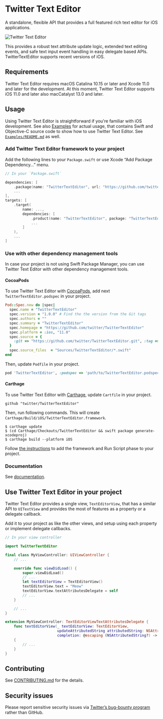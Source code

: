 # Twitter Text Editor

A standalone, flexible API that provides a full featured rich text editor for iOS applications.

![Twitter Text Editor](Resources/TwitterTextEditor.png)

This provides a robust text attribute update logic, extended text editing events, and safe text input event handling in easy delegate based APIs.
TwitterTextEditor supports recent versions of iOS.

## Requirements

Twitter Text Editor requires macOS Catalina 10.15 or later and Xcode 11.0 and later for the development.
At this moment, Twitter Text Editor supports iOS 11.0 and later also macCatalyst 13.0 and later.


## Usage

Using Twitter Text Editor is straightforward if you're familiar with iOS development. See
also [Examples](Examples/) for actual usage, that contains Swift and Objective-C source code
to show how to use Twitter Text Editor. See [`Examples/README.md`](Examples/README.md) as well.

### Add Twitter Text Editor framework to your project

Add the following lines to your `Package.swift` or use Xcode “Add Package Dependency…” menu.

```swift
// In your `Package.swift`

dependencies: [
    .package(name: "TwitterTextEditor", url: "https://github.com/twitter/TwitterTextEditor", ...),
    ...
],
targets: [
    .target(
        name: ...,
        dependencies: [
            .product(name: "TwitterTextEditor", package: "TwitterTextEditor"),
            ...
        ]
    ),
    ...
]
```

### Use with other dependency management tools

In case your project is not using Swift Package Manager,
you can use Twitter Text Editor with other dependency management tools.

#### CocoaPods

To use Twitter Text Editor with [CocoaPods](https://cocoapods.org/), add next `TwitterTextEditor.podspec` in your project.

```ruby
Pod::Spec.new do |spec|
  spec.name = "TwitterTextEditor"
  spec.version = "1.0.0" # Find the the version from the Git tags
  spec.authors = ""
  spec.summary = "TwitterTextEditor"
  spec.homepage = "https://github.com/twitter/TwitterTextEditor"
  spec.platform = :ios, "11.0"
  spec.source = {
    :git => "https://github.com/twitter/TwitterTextEditor.git", :tag => "#{spec.version}"
  }
  spec.source_files  = "Sources/TwitterTextEditor/*.swift"
end
```

Then, update `Podfile` in your project.

```ruby
pod 'TwitterTextEditor', :podspec => 'path/to/TwitterTextEditor.podspec'
```

#### Carthage

To use Twitter Text Editor with [Carthage](https://github.com/Carthage/Carthage), update `Cartfile` in your project.

```
github "twitter/TwitterTextEditor"
```

Then, run following commands. This will create `Carthage/Build/iOS/TwitterTextEditor.framework`.

```
$ carthage update
$ (cd Carthage/Checkouts/TwitterTextEditor && swift package generate-xcodeproj)
$ carthage build --platform iOS
```

Follow [the instructions](https://github.com/Carthage/Carthage#if-youre-building-for-ios-tvos-or-watchos)
to add the framework and Run Script phase to your project.

### Documentation

See [documentation](https://twitter.github.io/TwitterTextEditor/doc/).


## Use Twitter Text Editor in your project

Twitter Text Editor provides a single view, `TextEditorView`, that has a similar API
to `UITextView` and provides the most of features as a property or a delegate callback.

Add it to your project as like the other views, and setup using each property or implement delegate callbacks.

```swift
// In your view controller

import TwitterTextEditor

final class MyViewController: UIViewController {
    // ...

    override func viewDidLoad() {
        super.viewDidLoad()
        // ...
        let textEditorView = TextEditorView()
        textEditorView.text = "Meow"
        textEditorView.textAttributesDelegate = self
        // ...
    }

    // ...
}

extension MyViewController: TextEditorViewTextAttributesDelegate {
    func textEditorView(_ textEditorView: TextEditorView,
                        updateAttributedString attributedString: NSAttributedString,
                        completion: @escaping (NSAttributedString?) -> Void)
    {
        // ...
    }
}
```


## Contributing

See [CONTRIBUTING.md](CONTRIBUTING.md) for the details.


## Security issues

Please report sensitive security issues via [Twitter’s bug-bounty program](https://hackerone.com/twitter) rather than GitHub.
